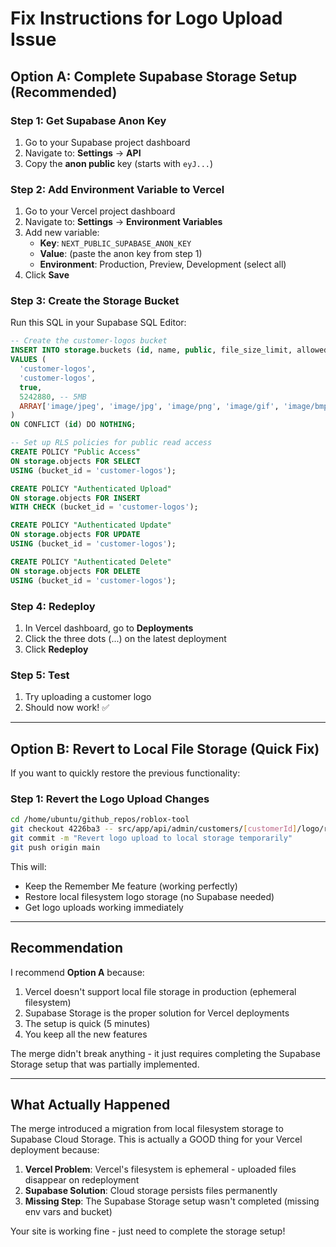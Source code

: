 # Fix Instructions for Logo Upload Issue

## Option A: Complete Supabase Storage Setup (Recommended)

### Step 1: Get Supabase Anon Key
1. Go to your Supabase project dashboard
2. Navigate to: **Settings** → **API**
3. Copy the **anon public** key (starts with `eyJ...`)

### Step 2: Add Environment Variable to Vercel
1. Go to your Vercel project dashboard
2. Navigate to: **Settings** → **Environment Variables**
3. Add new variable:
   - **Key**: `NEXT_PUBLIC_SUPABASE_ANON_KEY`
   - **Value**: (paste the anon key from step 1)
   - **Environment**: Production, Preview, Development (select all)
4. Click **Save**

### Step 3: Create the Storage Bucket
Run this SQL in your Supabase SQL Editor:

```sql
-- Create the customer-logos bucket
INSERT INTO storage.buckets (id, name, public, file_size_limit, allowed_mime_types)
VALUES (
  'customer-logos',
  'customer-logos',
  true,
  5242880, -- 5MB
  ARRAY['image/jpeg', 'image/jpg', 'image/png', 'image/gif', 'image/bmp']::text[]
)
ON CONFLICT (id) DO NOTHING;

-- Set up RLS policies for public read access
CREATE POLICY "Public Access"
ON storage.objects FOR SELECT
USING (bucket_id = 'customer-logos');

CREATE POLICY "Authenticated Upload"
ON storage.objects FOR INSERT
WITH CHECK (bucket_id = 'customer-logos');

CREATE POLICY "Authenticated Update"
ON storage.objects FOR UPDATE
USING (bucket_id = 'customer-logos');

CREATE POLICY "Authenticated Delete"
ON storage.objects FOR DELETE
USING (bucket_id = 'customer-logos');
```

### Step 4: Redeploy
1. In Vercel dashboard, go to **Deployments**
2. Click the three dots (...) on the latest deployment
3. Click **Redeploy**

### Step 5: Test
1. Try uploading a customer logo
2. Should now work! ✅

---

## Option B: Revert to Local File Storage (Quick Fix)

If you want to quickly restore the previous functionality:

### Step 1: Revert the Logo Upload Changes
```bash
cd /home/ubuntu/github_repos/roblox-tool
git checkout 4226ba3 -- src/app/api/admin/customers/[customerId]/logo/route.ts src/app/admin/components/CustomerManagement.tsx
git commit -m "Revert logo upload to local storage temporarily"
git push origin main
```

This will:
- Keep the Remember Me feature (working perfectly)
- Restore local filesystem logo storage (no Supabase needed)
- Get logo uploads working immediately

---

## Recommendation

I recommend **Option A** because:
1. Vercel doesn't support local file storage in production (ephemeral filesystem)
2. Supabase Storage is the proper solution for Vercel deployments
3. The setup is quick (5 minutes)
4. You keep all the new features

The merge didn't break anything - it just requires completing the Supabase Storage setup that was partially implemented.

---

## What Actually Happened

The merge introduced a migration from local filesystem storage to Supabase Cloud Storage. This is actually a GOOD thing for your Vercel deployment because:

1. **Vercel Problem**: Vercel's filesystem is ephemeral - uploaded files disappear on redeployment
2. **Supabase Solution**: Cloud storage persists files permanently
3. **Missing Step**: The Supabase Storage setup wasn't completed (missing env vars and bucket)

Your site is working fine - just need to complete the storage setup!

